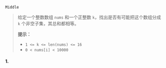 `Middle`

> 给定一个整数数组 `nums` 和一个正整数 `k`，找出是否有可能把这个数组分成 `k` 个非空子集，其总和都相等。
>
> **提示：**
>
> - `1 <= k <= len(nums) <= 16`
> - `0 < nums[i] < 10000`

#### 1. 

```python

```

